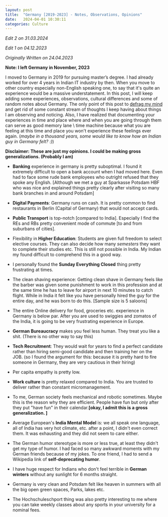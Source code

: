 ```yaml
---
layout: post
title:  "Germany [2019-2023] - Notes, Observations, Opinions"
date:   2024-04-01 10:30:11
categories: Culture 
---
```


*Edit 2 on 31.03.2024*

*Edit 1 on 04.12.2023*

*Originally Written on 24.04.2023*


**Note: I left Germany in November, 2023**

I moved to Germany in 2019 for pursuing master’s degree. I had already worked for over 4 years in Indian IT industry by then. When you move to other country especially non-English speaking one, to say that it's quite an experience would be a massive understatement.
 In this post, I will keep adding some experiences, observations, cultural differences and some of random notes about Germany. The only point of this post to [defrag my mind](https://invertedpassion.com/writing-is-defragging-brain/) and get rid of some constant stream of thoughts I keep having about things I am observing and noticing. Also, I have realized that documenting your experiences in time and place where and when you are going through them can serve as good memory lane \ time machine because what you are feeling at this time and place you won't experience these feelings ever again. (*maybe in a thousand years, some would like to know how an Indian guy in Germany felt? :)*)

**Disclaimer: These are just my opinions. I could be making gross generalizations. (Probably I am)**

* **Banking** experience in germany is pretty suboptimal. I found it extremely difficult to open a bank account when I had moved here. Even had to face some rude bank employees who outright refused that they spoke any English. [Although we met a guy at Sparkasse Potsdam HBF who was nice and explained things pretty clearly after visiting so many bank branches in and around Potsdam]

* **Digital Payments**: Germany runs on cash. It is pretty common to find restaurants in Berlin (Capital of Germany) that would not accept cards.

* **Public Transport** is top-notch [compared to India]. Especially I find the REs and RBs pretty convenient mode of commute [to and from suburbans of cities].

* Flexibility in **Higher Education**: Students are given full freedom to select elective courses. They can also decide how many *semesters* they want to complete their studies etc. This is still not possible in India. My Indian my found difficult to comprehend this in a good way.

* I personally found the **Sunday Everything Closed** thing pretty frustrating at times. 

* The clean shaving experience: Getting clean shave in Germany feels like the barber was given some punishment to work in this profession and at the same time he has to leave for airport in next 10 minutes to catch flight. While in India it felt like you have personally hired the guy for the entire day, and he was born to do this. [Sample size is 5 saloons]

* The entire Online delivery for food, groceries etc. experience in Germany is below par. After you are used to swiggies and zomatos of the India, it is going to be very frustrating experience in Europe.

* **German Bureaucracy** makes you feel less human. They treat you like a shit. (There is no other way to say this)  

* **Tech Recruitment**: They would wait for years to find a perfect candidate rather than hiring semi-good candidate and then training her on the JOB. (so I found the argument for this: because it is pretty hard to fire someone in Germany, they are very cautious in their hiring)

* Per capita empathy is pretty low.

* **Work culture** is pretty relaxed compared to India. You are trusted to deliver rather than constant micromanagement.

* To me, German society feels mechanical and robotic sometimes. Maybe this is the reason why they are efficient.  People have fun but only after they put "have fun" in their calendar.**[okay, I admit this is a gross generalization. ]**

* Average European's **India Mental Model** is: we all speak one language, all of India has very hot climate, etc. after a point, I didn't even correct them. It was exhausting and they did not seem to care either.

* The German humor stereotype is more or less true, at least they didn't get my type of humor. I had faced so many awkward moments with my German friends because of my jokes. To one friend, I had to send a Wikipedia link of **self-deprecating humor**. 
* I have huge respect for Indians who don't feel terrible in **German winters** without any sunlight for 6 months straight. 

* Germany is very clean and Potsdam felt like heaven in summers with all the big open green spaces, Parks, lakes etc. 

* The Hochschuleschport thing was also pretty interesting to me where you can take weekly classes about any sports in your university for a nominal fees.


